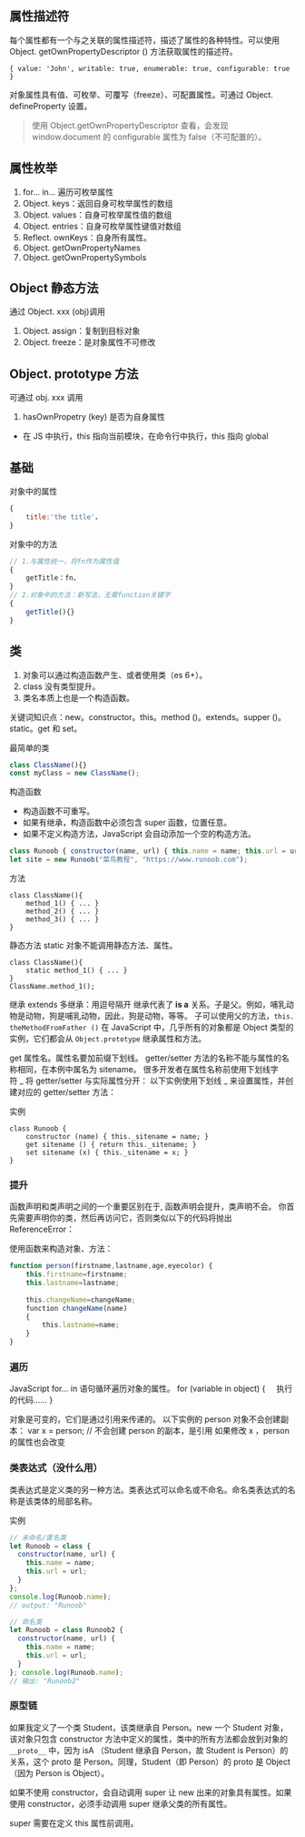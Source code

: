 ## 属性描述符
每个属性都有一个与之关联的属性描述符，描述了属性的各种特性。可以使用 Object. getOwnPropertyDescriptor () 方法获取属性的描述符。
```
{ value: 'John', writable: true, enumerable: true, configurable: true }
```
对象属性具有值、可枚举、可覆写（freeze）、可配置属性。可通过 Object. defineProperty 设置。

> 使用 Object.getOwnPropertyDescriptor 查看，会发现 window.document 的 configurable 属性为 false（不可配置的）。
## 属性枚举
1. for... in... 遍历可枚举属性
1. Object. keys：返回自身可枚举属性的数组
2. Object. values：自身可枚举属性值的数组
3. Object. entries：自身可枚举属性键值对数组
4. Reflect. ownKeys：自身所有属性。
3. Object. getOwnPropertyNames
4. Object. getOwnPropertySymbols

## Object 静态方法
通过 Object. xxx (obj)调用
1. Object. assign：复制到目标对象
2. Object. freeze：是对象属性不可修改

## Object. prototype 方法
可通过 obj. xxx 调用
1. hasOwnPropetry (key) 是否为自身属性


-   在 JS 中执行，this 指向当前模块，在命令行中执行，this 指向 global
## 基础
对象中的属性
```js
{
	title:'the title'，
}
```

对象中的方法
```js
// 1.与属性统一，将fn作为属性值
{
	getTitle：fn，
}
// 2.对象中的方法：新写法，无需function关键字
{
	getTitle(){}
}
```

## 类
1. 对象可以通过构造函数产生、或者使用类（es 6+）。
2. class 没有类型提升。
3. 类名本质上也是一个构造函数。

关键词知识点：new。constructor。this。method ()。extends。supper ()。static。get 和 set。

最简单的类
```js title="最简单的类"
class ClassName(){}
const myClass = new ClassName();
```

构造函数
- 构造函数不可重写。
- 如果有继承，构造函数中必须包含 super 函数，位置任意。
- 如果不定义构造方法，JavaScript 会自动添加一个空的构造方法。
```js
class Runoob { constructor(name, url) { this.name = name; this.url = url; } }
let site = new Runoob("菜鸟教程", "https://www.runoob.com");
```

方法
```
class ClassName(){
	method_1() { ... } 
	method_2() { ... } 
	method_3() { ... }
}
```

静态方法 static
对象不能调用静态方法、属性。
```
class ClassName(){
	static method_1() { ... } 
}
ClassName.method_1();
```

继承 extends
多继承：用逗号隔开
继承代表了 **is a** 关系。子是父。例如，哺乳动物是动物，狗是哺乳动物，因此，狗是动物，等等。
子可以使用父的方法，`this. theMethodFromFather ()`
在 JavaScript 中，几乎所有的对象都是 Object 类型的实例，它们都会从 `Object.prototype` 继承属性和方法。

get 属性名。属性名要加前缀下划线。
getter/setter 方法的名称不能与属性的名称相同，在本例中属名为 sitename。
很多开发者在属性名称前使用下划线字符 _ 将 getter/setter 与实际属性分开：
以下实例使用下划线 _ 来设置属性，并创建对应的 getter/setter 方法：

实例
```
class Runoob { 
	constructor (name) { this._sitename = name; } 
	get sitename () { return this._sitename; } 
	set sitename (x) { this._sitename = x; } 
}
```

### 提升
函数声明和类声明之间的一个重要区别在于, 函数声明会提升，类声明不会。
你首先需要声明你的类，然后再访问它，否则类似以下的代码将抛出 ReferenceError：

使用函数来构造对象、方法：
```js
function person(firstname,lastname,age,eyecolor) { 
	this.firstname=firstname; 
	this.lastname=lastname; 
	
    this.changeName=changeName;
    function changeName(name)
    {
        this.lastname=name;
    }
}
```

### 遍历
JavaScript for... in 语句循环遍历对象的属性。
for (variable in object)
{
    执行的代码……
}

对象是可变的，它们是通过引用来传递的。
以下实例的 person 对象不会创建副本：
var x = person;  // 不会创建 person 的副本，是引用
如果修改 x ，person 的属性也会改变

### 类表达式（没什么用）

类表达式是定义类的另一种方法。类表达式可以命名或不命名。命名类表达式的名称是该类体的局部名称。

实例
```js
// 未命名/匿名类
let Runoob = class {
  constructor(name, url) {
    this.name = name;
    this.url = url;
  }
};
console.log(Runoob.name);
// output: "Runoob"

// 命名类
let Runoob = class Runoob2 {
  constructor(name, url) {
    this.name = name;
    this.url = url;
  }
}; console.log(Runoob.name);
// 输出: "Runoob2"
```

### 原型链
如果我定义了一个类 Student，该类继承自 Person。new 一个 Student 对象，该对象只包含 constructor 方法中定义的属性，类中的所有方法都会放到对象的 `__proto__` 中，因为 isA （Student 继承自 Person，故 Student is Person）的关系，这个 proto 是 Person。同理，Student（即 Person）的 proto 是 Object（因为 Person is Object）。

如果不使用 constructor，会自动调用 super 让 new 出来的对象具有属性。如果使用 constructor，必须手动调用 super 继承父类的所有属性。

super 需要在定义 this 属性前调用。



